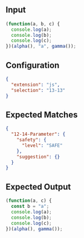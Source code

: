 
## Input
```javascript input
(function(a, b, c) {
  console.log(a);
  console.log(b);
  console.log(c);
})(alpha(), "a", gamma());
```

## Configuration
```json configuration
{
  "extension": "js",
  "selection": "13-13"
}
```

## Expected Matches
```json expected matches
{
  "12-14-Parameter": {
    "safety": {
      "level": "SAFE"
    },
    "suggestion": {}
  }
}
```

## Expected Output
```javascript expected output
(function(a, c) {
  const b = "a";
  console.log(a);
  console.log(b);
  console.log(c);
})(alpha(), gamma());
```
